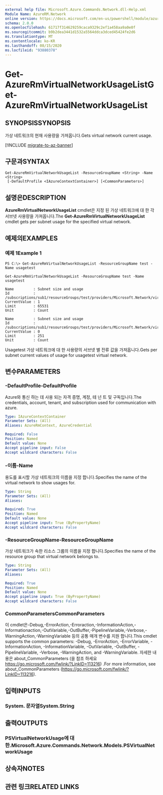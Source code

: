 ```yaml
---
external help file: Microsoft.Azure.Commands.Network.dll-Help.xml
Module Name: AzureRM.Network
online version: https://docs.microsoft.com/en-us/powershell/module/azurerm.network/get-azurermvirtualnetworkusagelist
schema: 2.0.0
ms.openlocfilehash: 61717f314629259caca9329c2ef1a458aa9a0e0f
ms.sourcegitcommit: b9b2dea3441d1532a5564ddca3dced45424fe2d6
ms.translationtype: MT
ms.contentlocale: ko-KR
ms.lasthandoff: 08/15/2020
ms.locfileid: "93880378"
---
```

# <span data-ttu-id="24c9f-101">Get-AzureRmVirtualNetworkUsageList</span><span class="sxs-lookup"><span data-stu-id="24c9f-101">Get-AzureRmVirtualNetworkUsageList</span></span>

## <span data-ttu-id="24c9f-102">SYNOPSIS</span><span class="sxs-lookup"><span data-stu-id="24c9f-102">SYNOPSIS</span></span>
<span data-ttu-id="24c9f-103">가상 네트워크의 현재 사용량을 가져옵니다.</span><span class="sxs-lookup"><span data-stu-id="24c9f-103">Gets virtual network current usage.</span></span>

[!INCLUDE [migrate-to-az-banner](../../includes/migrate-to-az-banner.md)]

## <span data-ttu-id="24c9f-104">구문과</span><span class="sxs-lookup"><span data-stu-id="24c9f-104">SYNTAX</span></span>

```
Get-AzureRmVirtualNetworkUsageList -ResourceGroupName <String> -Name <String>
 [-DefaultProfile <IAzureContextContainer>] [<CommonParameters>]
```

## <span data-ttu-id="24c9f-105">설명은</span><span class="sxs-lookup"><span data-stu-id="24c9f-105">DESCRIPTION</span></span>
<span data-ttu-id="24c9f-106">**AzureRmVirtualNetworkUsageList** cmdlet은 지정 된 가상 네트워크에 대 한 각 서브넷 사용량을 가져옵니다.</span><span class="sxs-lookup"><span data-stu-id="24c9f-106">The **Get-AzureRmVirtualNetworkUsageList** cmdlet gets per subnet usage for the specified virtual network.</span></span>

## <span data-ttu-id="24c9f-107">예제의</span><span class="sxs-lookup"><span data-stu-id="24c9f-107">EXAMPLES</span></span>

### <span data-ttu-id="24c9f-108">예제 1</span><span class="sxs-lookup"><span data-stu-id="24c9f-108">Example 1</span></span>
```
PS C:\> Get-AzureRmVirtualNetworkUsageList -ResourceGroupName test -Name usagetest

Get-AzureRmVirtualNetworkUsageList -ResourceGroupName test -Name usagetest

Name         : Subnet size and usage
Id           : /subscriptions/sub1/resourceGroups/test/providers/Microsoft.Network/virtualNetworks/usagetest/subnets/subnet
CurrentValue : 1
Limit        : 65531
Unit         : Count

Name         : Subnet size and usage
Id           : /subscriptions/sub1/resourceGroups/test/providers/Microsoft.Network/virtualNetworks/usagetest/subnets/subnet11
CurrentValue : 0
Limit        : 251
Unit         : Count
```

<span data-ttu-id="24c9f-109">Usagetest 가상 네트워크에 대 한 사용량의 서브넷 별 전류 값을 가져옵니다.</span><span class="sxs-lookup"><span data-stu-id="24c9f-109">Gets per subnet current values of usage for usagetest virtual network.</span></span>

## <span data-ttu-id="24c9f-110">변수</span><span class="sxs-lookup"><span data-stu-id="24c9f-110">PARAMETERS</span></span>

### <span data-ttu-id="24c9f-111">-DefaultProfile</span><span class="sxs-lookup"><span data-stu-id="24c9f-111">-DefaultProfile</span></span>
<span data-ttu-id="24c9f-112">Azure와 통신 하는 데 사용 되는 자격 증명, 계정, 테 넌 트 및 구독입니다.</span><span class="sxs-lookup"><span data-stu-id="24c9f-112">The credentials, account, tenant, and subscription used for communication with azure.</span></span>

```yaml
Type: IAzureContextContainer
Parameter Sets: (All)
Aliases: AzureRmContext, AzureCredential

Required: False
Position: Named
Default value: None
Accept pipeline input: False
Accept wildcard characters: False
```

### <span data-ttu-id="24c9f-113">-이름</span><span class="sxs-lookup"><span data-stu-id="24c9f-113">-Name</span></span>
<span data-ttu-id="24c9f-114">용도를 표시할 가상 네트워크의 이름을 지정 합니다.</span><span class="sxs-lookup"><span data-stu-id="24c9f-114">Specifies the name of the virtual network to show usages for.</span></span>

```yaml
Type: String
Parameter Sets: (All)
Aliases: 

Required: True
Position: Named
Default value: None
Accept pipeline input: True (ByPropertyName)
Accept wildcard characters: False
```

### <span data-ttu-id="24c9f-115">-ResourceGroupName</span><span class="sxs-lookup"><span data-stu-id="24c9f-115">-ResourceGroupName</span></span>
<span data-ttu-id="24c9f-116">가상 네트워크가 속한 리소스 그룹의 이름을 지정 합니다.</span><span class="sxs-lookup"><span data-stu-id="24c9f-116">Specifies the name of the resource group that virtual network belongs to.</span></span>

```yaml
Type: String
Parameter Sets: (All)
Aliases: 

Required: True
Position: Named
Default value: None
Accept pipeline input: True (ByPropertyName)
Accept wildcard characters: False
```

### <span data-ttu-id="24c9f-117">CommonParameters</span><span class="sxs-lookup"><span data-stu-id="24c9f-117">CommonParameters</span></span>
<span data-ttu-id="24c9f-118">이 cmdlet은-Debug,-ErrorAction,-Erroraction,-InformationAction,-Informationaction,-OutVariable,-OutBuffer,-PipelineVariable,-Verbose,-WarningAction,-WarningVariable 등의 공통 매개 변수를 지원 합니다.</span><span class="sxs-lookup"><span data-stu-id="24c9f-118">This cmdlet supports the common parameters: -Debug, -ErrorAction, -ErrorVariable, -InformationAction, -InformationVariable, -OutVariable, -OutBuffer, -PipelineVariable, -Verbose, -WarningAction, and -WarningVariable.</span></span> <span data-ttu-id="24c9f-119">자세한 내용은 about_CommonParameters (을 참조 하세요 https://go.microsoft.com/fwlink/?LinkID=113216) .</span><span class="sxs-lookup"><span data-stu-id="24c9f-119">For more information, see about_CommonParameters (https://go.microsoft.com/fwlink/?LinkID=113216).</span></span>

## <span data-ttu-id="24c9f-120">입력</span><span class="sxs-lookup"><span data-stu-id="24c9f-120">INPUTS</span></span>

### <span data-ttu-id="24c9f-121">System. 문자열</span><span class="sxs-lookup"><span data-stu-id="24c9f-121">System.String</span></span>

## <span data-ttu-id="24c9f-122">출력</span><span class="sxs-lookup"><span data-stu-id="24c9f-122">OUTPUTS</span></span>

### <span data-ttu-id="24c9f-123">PSVirtualNetworkUsage에 대 한.</span><span class="sxs-lookup"><span data-stu-id="24c9f-123">Microsoft.Azure.Commands.Network.Models.PSVirtualNetworkUsage</span></span>

## <span data-ttu-id="24c9f-124">상속자</span><span class="sxs-lookup"><span data-stu-id="24c9f-124">NOTES</span></span>

## <span data-ttu-id="24c9f-125">관련 링크</span><span class="sxs-lookup"><span data-stu-id="24c9f-125">RELATED LINKS</span></span>

